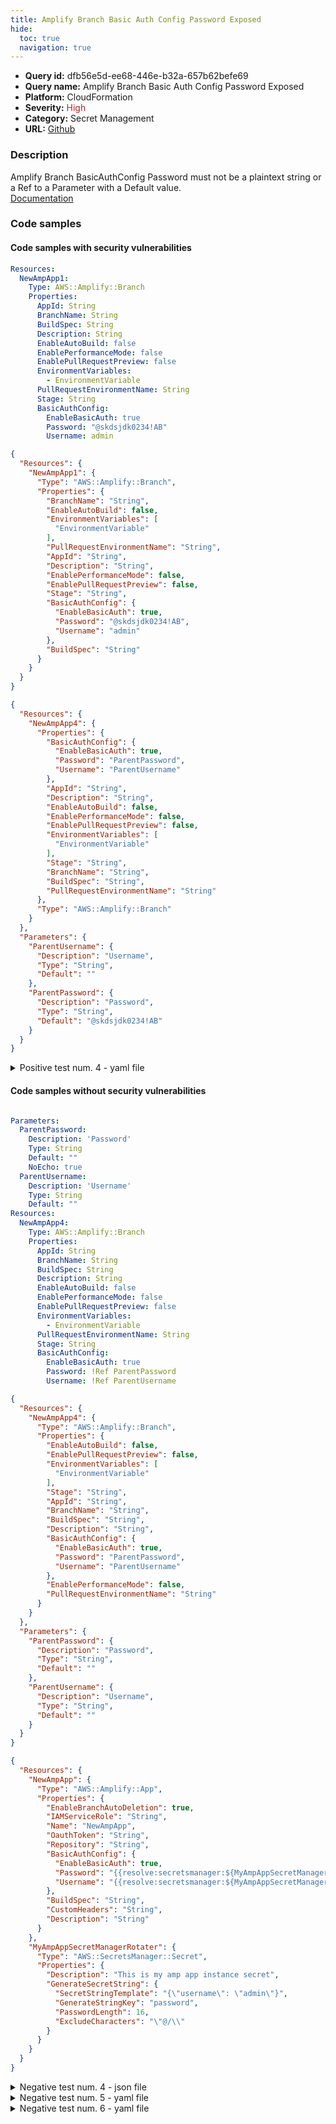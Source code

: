 ```yaml
---
title: Amplify Branch Basic Auth Config Password Exposed
hide:
  toc: true
  navigation: true
---
```


<style>
  .highlight .hll {
    background-color: #ff171742;
  }
  .md-content {
    max-width: 1100px;
    margin: 0 auto;
  }
</style>

-   **Query id:** dfb56e5d-ee68-446e-b32a-657b62befe69
-   **Query name:** Amplify Branch Basic Auth Config Password Exposed
-   **Platform:** CloudFormation
-   **Severity:** <span style="color:#bb2124">High</span>
-   **Category:** Secret Management
-   **URL:** [Github](https://github.com/Checkmarx/kics/tree/master/assets/queries/cloudFormation/aws/amplify_branch_basic_auth_config_password_exposed)

### Description
Amplify Branch BasicAuthConfig Password must not be a plaintext string or a Ref to a Parameter with a Default value.<br>
[Documentation](https://docs.aws.amazon.com/AWSCloudFormation/latest/UserGuide/aws-resource-amplify-branch.html#cfn-amplify-branch-basicauthconfig)

### Code samples
#### Code samples with security vulnerabilities
```yaml title="Positive test num. 1 - yaml file" hl_lines="18"
Resources:
  NewAmpApp1:
    Type: AWS::Amplify::Branch
    Properties:
      AppId: String
      BranchName: String
      BuildSpec: String
      Description: String
      EnableAutoBuild: false
      EnablePerformanceMode: false
      EnablePullRequestPreview: false
      EnvironmentVariables:
        - EnvironmentVariable
      PullRequestEnvironmentName: String
      Stage: String
      BasicAuthConfig:
        EnableBasicAuth: true
        Password: "@skdsjdk0234!AB"
        Username: admin


```
```json title="Positive test num. 2 - json file" hl_lines="19"
{
  "Resources": {
    "NewAmpApp1": {
      "Type": "AWS::Amplify::Branch",
      "Properties": {
        "BranchName": "String",
        "EnableAutoBuild": false,
        "EnvironmentVariables": [
          "EnvironmentVariable"
        ],
        "PullRequestEnvironmentName": "String",
        "AppId": "String",
        "Description": "String",
        "EnablePerformanceMode": false,
        "EnablePullRequestPreview": false,
        "Stage": "String",
        "BasicAuthConfig": {
          "EnableBasicAuth": true,
          "Password": "@skdsjdk0234!AB",
          "Username": "admin"
        },
        "BuildSpec": "String"
      }
    }
  }
}

```
```json title="Positive test num. 3 - json file" hl_lines="35"
{
  "Resources": {
    "NewAmpApp4": {
      "Properties": {
        "BasicAuthConfig": {
          "EnableBasicAuth": true,
          "Password": "ParentPassword",
          "Username": "ParentUsername"
        },
        "AppId": "String",
        "Description": "String",
        "EnableAutoBuild": false,
        "EnablePerformanceMode": false,
        "EnablePullRequestPreview": false,
        "EnvironmentVariables": [
          "EnvironmentVariable"
        ],
        "Stage": "String",
        "BranchName": "String",
        "BuildSpec": "String",
        "PullRequestEnvironmentName": "String"
      },
      "Type": "AWS::Amplify::Branch"
    }
  },
  "Parameters": {
    "ParentUsername": {
      "Description": "Username",
      "Type": "String",
      "Default": ""
    },
    "ParentPassword": {
      "Description": "Password",
      "Type": "String",
      "Default": "@skdsjdk0234!AB"
    }
  }
}

```
<details><summary>Positive test num. 4 - yaml file</summary>

```yaml hl_lines="5"
Parameters:
  ParentPassword:
    Description: 'Password'
    Type: String
    Default: "@skdsjdk0234!AB"
  ParentUsername:
    Description: 'Username'
    Type: String
    Default: ""
Resources:
  NewAmpApp4:
    Type: AWS::Amplify::Branch
    Properties:
      AppId: String
      BranchName: String
      BuildSpec: String
      Description: String
      EnableAutoBuild: false
      EnablePerformanceMode: false
      EnablePullRequestPreview: false
      EnvironmentVariables:
        - EnvironmentVariable
      PullRequestEnvironmentName: String
      Stage: String
      BasicAuthConfig:
        EnableBasicAuth: true
        Password: !Ref ParentPassword
        Username: !Ref ParentUsername

```
</details>


#### Code samples without security vulnerabilities
```yaml title="Negative test num. 1 - yaml file"

Parameters:
  ParentPassword:
    Description: 'Password'
    Type: String
    Default: ""
    NoEcho: true
  ParentUsername:
    Description: 'Username'
    Type: String
    Default: ""
Resources:
  NewAmpApp4:
    Type: AWS::Amplify::Branch
    Properties:
      AppId: String
      BranchName: String
      BuildSpec: String
      Description: String
      EnableAutoBuild: false
      EnablePerformanceMode: false
      EnablePullRequestPreview: false
      EnvironmentVariables:
        - EnvironmentVariable
      PullRequestEnvironmentName: String
      Stage: String
      BasicAuthConfig:
        EnableBasicAuth: true
        Password: !Ref ParentPassword
        Username: !Ref ParentUsername

```
```json title="Negative test num. 2 - json file"
{
  "Resources": {
    "NewAmpApp4": {
      "Type": "AWS::Amplify::Branch",
      "Properties": {
        "EnableAutoBuild": false,
        "EnablePullRequestPreview": false,
        "EnvironmentVariables": [
          "EnvironmentVariable"
        ],
        "Stage": "String",
        "AppId": "String",
        "BranchName": "String",
        "BuildSpec": "String",
        "Description": "String",
        "BasicAuthConfig": {
          "EnableBasicAuth": true,
          "Password": "ParentPassword",
          "Username": "ParentUsername"
        },
        "EnablePerformanceMode": false,
        "PullRequestEnvironmentName": "String"
      }
    }
  },
  "Parameters": {
    "ParentPassword": {
      "Description": "Password",
      "Type": "String",
      "Default": ""
    },
    "ParentUsername": {
      "Description": "Username",
      "Type": "String",
      "Default": ""
    }
  }
}

```
```json title="Negative test num. 3 - json file"
{
  "Resources": {
    "NewAmpApp": {
      "Type": "AWS::Amplify::App",
      "Properties": {
        "EnableBranchAutoDeletion": true,
        "IAMServiceRole": "String",
        "Name": "NewAmpApp",
        "OauthToken": "String",
        "Repository": "String",
        "BasicAuthConfig": {
          "EnableBasicAuth": true,
          "Password": "{{resolve:secretsmanager:${MyAmpAppSecretManagerRotater}::password}}",
          "Username": "{{resolve:secretsmanager:${MyAmpAppSecretManagerRotater}::username}}"
        },
        "BuildSpec": "String",
        "CustomHeaders": "String",
        "Description": "String"
      }
    },
    "MyAmpAppSecretManagerRotater": {
      "Type": "AWS::SecretsManager::Secret",
      "Properties": {
        "Description": "This is my amp app instance secret",
        "GenerateSecretString": {
          "SecretStringTemplate": "{\"username\": \"admin\"}",
          "GenerateStringKey": "password",
          "PasswordLength": 16,
          "ExcludeCharacters": "\"@/\\"
        }
      }
    }
  }
}

```
<details><summary>Negative test num. 4 - json file</summary>

```json
{
  "Parameters": {
    "ParentPassword": {
      "Description": "Password",
      "Type": "String"
    },
    "ParentUsername": {
      "Description": "Username",
      "Type": "String"
    }
  },
  "Resources": {
    "NewAmpApp1": {
      "Type": "AWS::Amplify::Branch",
      "Properties": {
        "AppId": "String",
        "BranchName": "String",
        "EnableAutoBuild": false,
        "EnablePerformanceMode": false,
        "EnablePullRequestPreview": false,
        "BasicAuthConfig": {
          "EnableBasicAuth": true,
          "Password": "ParentPassword",
          "Username": "ParentUsername"
        },
        "BuildSpec": "String",
        "Description": "String",
        "EnvironmentVariables": [
          "EnvironmentVariable"
        ],
        "PullRequestEnvironmentName": "String",
        "Stage": "String"
      }
    }
  }
}

```
</details>
<details><summary>Negative test num. 5 - yaml file</summary>

```yaml

Parameters:
  ParentPassword:
    Description: 'Password'
    Type: String
  ParentUsername:
    Description: 'Username'
    Type: String
Resources:
  NewAmpApp1:
    Type: AWS::Amplify::Branch
    Properties:
      AppId: String
      BranchName: String
      BuildSpec: String
      Description: String
      EnableAutoBuild: false
      EnablePerformanceMode: false
      EnablePullRequestPreview: false
      EnvironmentVariables:
        - EnvironmentVariable
      PullRequestEnvironmentName: String
      Stage: String
      BasicAuthConfig:
        EnableBasicAuth: true
        Password: !Ref ParentPassword
        Username: !Ref ParentUsername


```
</details>
<details><summary>Negative test num. 6 - yaml file</summary>

```yaml
Resources:
     NewAmpApp:
        Type: AWS::Amplify::App
        Properties:
          BuildSpec: String
          CustomHeaders: String
          Description: String
          EnableBranchAutoDeletion: true
          IAMServiceRole: String
          Name: NewAmpApp
          OauthToken: String
          Repository: String
          BasicAuthConfig :
            EnableBasicAuth: true
            Password: !Sub '{{resolve:secretsmanager:${MyAmpAppSecretManagerRotater}::password}}'
            Username: !Sub '{{resolve:secretsmanager:${MyAmpAppSecretManagerRotater}::username}}'
     MyAmpAppSecretManagerRotater:
        Type: AWS::SecretsManager::Secret
        Properties:
          Description: 'This is my amp app instance secret'
          GenerateSecretString:
            SecretStringTemplate: '{"username": "admin"}'
            GenerateStringKey: 'password'
            PasswordLength: 16
            ExcludeCharacters: '"@/\'

```
</details>

